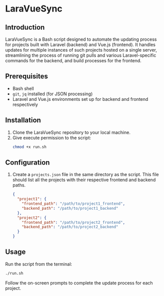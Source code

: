 # LaraVueSync

## Introduction
LaraVueSync is a Bash script designed to automate the updating process for projects built with Laravel (backend) and Vue.js (frontend). It handles updates for multiple instances of such projects hosted on a single server, streamlining the process of running git pulls and various Laravel-specific commands for the backend, and build processes for the frontend.

## Prerequisites
- Bash shell
- `git`, `jq` installed (for JSON processing)
- Laravel and Vue.js environments set up for backend and frontend respectively

## Installation
1. Clone the LaraVueSync repository to your local machine.
2. Give execute permission to the script:
   ```bash
   chmod +x run.sh
   ```

## Configuration
1. Create a `projects.json` file in the same directory as the script. This file should list all the projects with their respective frontend and backend paths.
   ```json
   {
     "project1": {
       "frontend_path": "/path/to/project1_frontend",
       "backend_path": "/path/to/project1_backend"
     },
     "project2": {
       "frontend_path": "/path/to/project2_frontend",
       "backend_path": "/path/to/project2_backend"
     }
   }
   ```

## Usage
Run the script from the terminal:
```bash
./run.sh
```
Follow the on-screen prompts to complete the update process for each project.
